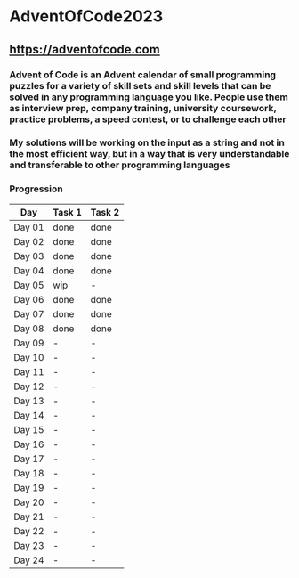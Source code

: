 # AdventOfCode2023

## <https://adventofcode.com>

### Advent of Code is an Advent calendar of small programming puzzles for a variety of skill sets and skill levels that can be solved in any programming language you like. People use them as interview prep, company training, university coursework, practice problems, a speed contest, or to challenge each other

### My solutions will be working on the input as a string and not in the most efficient way, but in a way that is very understandable and transferable to other programming languages

### Progression

Day | **Task 1** | **Task 2**
---|---|---
Day 01 | done | done
Day 02 | done | done
Day 03 | done | done
Day 04 | done | done
Day 05 | wip | -
Day 06 | done | done
Day 07 | done | done
Day 08 | done | done
Day 09 | - | -
Day 10 | - | -
Day 11 | - | -
Day 12 | - | -
Day 13 | - | -
Day 14 | - | -
Day 15 | - | -
Day 16 | - | -
Day 17 | - | -
Day 18 | - | -
Day 19 | - | -
Day 20 | - | -
Day 21 | - | -
Day 22 | - | -
Day 23 | - | -
Day 24 | - | -